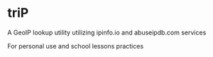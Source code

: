 # triP
A GeoIP lookup utility utilizing ipinfo.io and abuseipdb.com services

For personal use and school lessons practices
